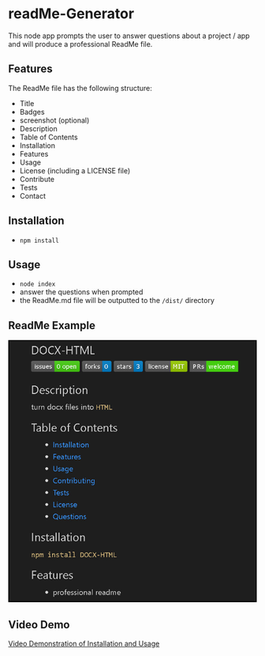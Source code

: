 # readMe-Generator

This node app prompts the user to answer questions about a project / app and will produce a professional ReadMe file.

## Features

The ReadMe file has the following structure:

- Title
- Badges
- screenshot (optional)
- Description 
- Table of Contents
- Installation
- Features
- Usage
- License (including a LICENSE file)
- Contribute
- Tests
- Contact

## Installation

- `npm install`

## Usage

- `node index`
- answer the questions when prompted
- the ReadMe.md file will be outputted to the `/dist/` directory

## ReadMe Example

![screenshot of readMe-Generator](/screenshot.jpg)

## Video Demo

<a href="https://www.dropbox.com/s/sasxhf7g3krl026/Readmegenerator-CC.mp4?dl=0" target="_blank">Video Demonstration of Installation and Usage</a>
